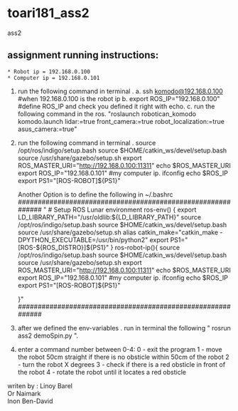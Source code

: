 # toari181_ass2
ass2
## assignment running instructions:
	* Robot ip = 192.168.0.100
  	* Computer ip = 192.168.0.101	
1. run the following command in terminal .
	a.  ssh komodo@192.168.0.100  #when 192.168.0.100 is the robot ip
	b. export ROS_IP="192.168.0.100" #define ROS_IP and check you defined it right with echo.
	c. run the following command in the ros.
		"roslaunch robotican_komodo komodo.launch lidar:=true front_camera:=true robot_localization:=true asus_camera:=true"
2. run the following command in terminal .
	source /opt/ros/indigo/setup.bash
    source $HOME/catkin_ws/devel/setup.bash
    source /usr/share/gazebo/setup.sh
	export ROS_MASTER_URI="http://192.168.0.100:11311"
	echo $ROS_MASTER_URI
	export ROS_IP="192.168.0.101"  #my computer ip. ifconfig
	echo $ROS_IP
	export PS1="[ROS-ROBOT]${PS1}"

	Another Option is to define the following in ~/.bashrc
	############################################################
"	# Setup ROS Lunar environment
	ros-env() {
	  export LD_LIBRARY_PATH="/usr/oldlib:${LD_LIBRARY_PATH}"
	    source /opt/ros/indigo/setup.bash
	      source $HOME/catkin_ws/devel/setup.bash
	        source /usr/share/gazebo/setup.sh
	          alias catkin_make="catkin_make -DPYTHON_EXECUTABLE=/usr/bin/python2"
	    	export PS1="[ROS-${ROS_DISTRO}]${PS1}"
	}
	ros-robot-ip(){
		source /opt/ros/indigo/setup.bash
	    source $HOME/catkin_ws/devel/setup.bash
	    source /usr/share/gazebo/setup.sh
		export ROS_MASTER_URI="http://192.168.0.100:11311"
		echo $ROS_MASTER_URI
		export ROS_IP="192.168.0.101"  #my computer ip. ifconfig
		echo $ROS_IP
		export PS1="[ROS-ROBOT]${PS1}"

	}"
	############################################################	
3.  after we defined the env-variables . run in terminal the following " rosrun ass2 demoSpin.py ". 

4. enter a command number between 0-4:
0 - exit the program
1 - move the robot 50cm straight if there is no obsticle within 50cm of the robot
2 - turn the robot X degrees
3 - check if there is a red obsticle in front of the robot
4 - rotate the robot until it locates a red obsticle

writen by :
			Linoy Barel			
			Or Naimark			
			Inon Ben-David		
